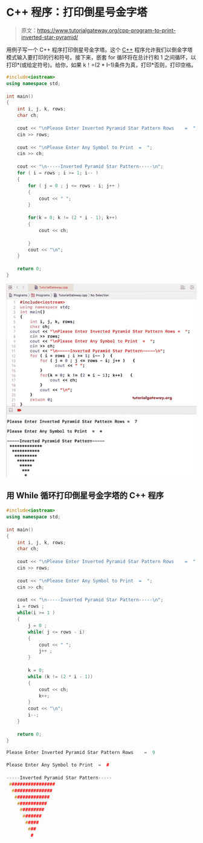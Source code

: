 # C++ 程序：打印倒星号金字塔

> 原文：<https://www.tutorialgateway.org/cpp-program-to-print-inverted-star-pyramid/>

用例子写一个 C++ 程序打印倒星号金字塔。这个 [C++](https://www.tutorialgateway.org/cpp-programs/) 程序允许我们以倒金字塔模式输入要打印的行和符号。接下来，嵌套 for 循环将在总计行和 1 之间循环，以打印*(或给定符号)。给你，如果 k！=(2 * I–1)条件为真，打印*否则，打印空格。

```cpp
#include<iostream>
using namespace std;

int main()
{
	int i, j, k, rows;
	char ch;

	cout << "\nPlease Enter Inverted Pyramid Star Pattern Rows    =  ";
	cin >> rows;

	cout << "\nPlease Enter Any Symbol to Print  =  ";
	cin >> ch;	

	cout << "\n-----Inverted Pyramid Star Pattern-----\n";
	for ( i = rows ; i >= 1; i-- )  
	{
		for ( j = 0 ; j <= rows - i; j++ ) 
		{
      		cout << " ";   	
		}

		for(k = 0; k != (2 * i - 1); k++)
		{
			cout << ch;

		}
		cout << "\n";
	}

 	return 0;
}
```

![C++ Program to Print Inverted Star Pyramid 1](img/06ebd17992d9ad0836bc68caefc90719.png)

## 用 While 循环打印倒星号金字塔的 C++ 程序

```cpp
#include<iostream>
using namespace std;

int main()
{
	int i, j, k, rows;
	char ch;

	cout << "\nPlease Enter Inverted Pyramid Star Pattern Rows    =  ";
	cin >> rows;

	cout << "\nPlease Enter Any Symbol to Print  =  ";
	cin >> ch;	

	cout << "\n-----Inverted Pyramid Star Pattern-----\n";
	i = rows ; 
	while(i >= 1 )  
	{
		j = 0 ; 
		while( j <= rows - i) 
		{
      		cout << " ";
      		j++ ;
		}

		k = 0;
		while (k != (2 * i - 1))
		{
			cout << ch;
			k++;
		}
		cout << "\n";
		i--;
	}

 	return 0;
}
```

```cpp
Please Enter Inverted Pyramid Star Pattern Rows    =  9

Please Enter Any Symbol to Print  =  #

-----Inverted Pyramid Star Pattern-----
 #################
  ###############
   #############
    ###########
     #########
      #######
       #####
        ###
         #
```